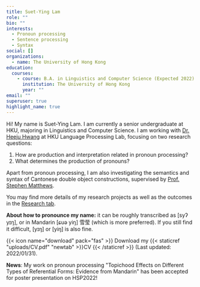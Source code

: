 ```yaml
---
title: Suet-Ying Lam
role: ""
bio: ""
interests:
  - Pronoun processing
  - Sentence processing
  - Syntax
social: []
organizations:
  - name: The University of Hong Kong
education:
  courses:
    - course: B.A. in Linguistics and Computer Science (Expected 2022)
      institution: The University of Hong Kong
      year: ""
email: ""
superuser: true
highlight_name: true
---
```

Hi! My name is Suet-Ying Lam. I am currently a senior undergraduate at HKU, majoring in Linguistics and Computer Science. I am working with [Dr. Heeju Hwang](https://sites.google.com/site/heejuhwang/home?authuser=0) at HKU Language Processing Lab, focusing on two research questions:

1. How are production and interpretation related in pronoun processing? 
2. What determines the production of pronouns?

Apart from pronoun processing, I am also investigating the semantics and syntax of Cantonese double object constructions, supervised by [Prof. Stephen Matthews](https://professorstephenmatthews.godaddysites.com/). 

You may find more details of my research projects as well as the outcomes in the [Research tab](https://sylam.netlify.app/project/).

**About how to pronounce my name:** it can be roughly transcribed as \[syʔ yɪŋ], or in Mandarin \[ɕuə yiŋ] 雪莹 (which is more preferred). If you still find it difficult, \[yɪŋ] or \[yiŋ] is also fine.

{{< icon name="download" pack="fas" >}} Download my {{< staticref "uploads/CV.pdf" "newtab" >}}CV {{< /staticref >}} (Last updated: 2022/01/31).

**News**: My work on pronoun processing "Topichood Effects on Different Types of Referential Forms: Evidence from
Mandarin" has been accepted for poster presentation on HSP2022! 